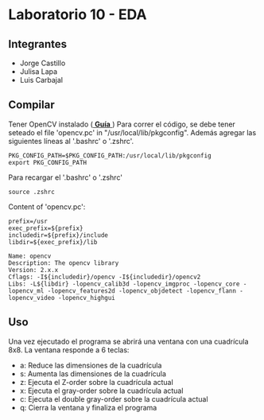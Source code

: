 # Laboratorio 10 - EDA

## Integrantes
* Jorge Castillo
* Julisa Lapa
* Luis Carbajal

## Compilar
Tener OpenCV instalado ([  __Guía__  ](https://stackoverflow.com/questions/15320267/package-opencv-was-not-found-in-the-pkg-config-search-path))
Para correr el código, se debe tener seteado el file 'opencv.pc' in "/usr/local/lib/pkgconfig".
Además agregar las siguientes líneas al '.bashrc' o '.zshrc'.

```
PKG_CONFIG_PATH=$PKG_CONFIG_PATH:/usr/local/lib/pkgconfig
export PKG_CONFIG_PATH
```

Para recargar el '.bashrc' o '.zshrc'
```
source .zshrc 
```

Content of 'opencv.pc':
```
prefix=/usr
exec_prefix=${prefix}
includedir=${prefix}/include
libdir=${exec_prefix}/lib

Name: opencv
Description: The opencv library
Version: 2.x.x
Cflags: -I${includedir}/opencv -I${includedir}/opencv2
Libs: -L${libdir} -lopencv_calib3d -lopencv_imgproc -lopencv_core -lopencv_ml -lopencv_features2d -lopencv_objdetect -lopencv_flann -lopencv_video -lopencv_highgui
```

## Uso
Una vez ejecutado el programa se abrirá una ventana con una cuadrícula 8x8. La ventana responde a 6 teclas:
* a: Reduce las dimensiones de la cuadrícula
* s: Aumenta las dimensiones de la cuadrícula
* z: Ejecuta el Z-order sobre la cuadrícula actual
* x: Ejecuta el gray-order sobre la cuadrícula actual
* c: Ejecuta el double gray-order sobre la cuadrícula actual
* q: Cierra la ventana y finaliza el programa